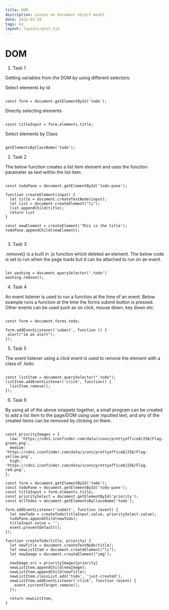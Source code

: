 ```yaml
---
title: DOM.
description: Lesson on document object model.
date: 2022-03-28
tags: kd
layout: layouts/post.njk
---
```


# DOM

1. Task 1

Getting variables from the DOM by using different selectors:

Select elements by Id
<pre><code>
const form = document.getElementById('todo');
</code></pre>

Directly selecting elements
<pre><code>
const titleInput = form.elements.title;
</code></pre>

Select elements by Class
<pre><code>
getElementsByClassName('todo');
</code></pre>

2. Task 2

The below function creates a list item element and uses the function parameter as text within the list item.

<pre><code>
const todoPane = document.getElementById('todo-pane');

function createElement(input) {
  let title = document.createTextNode(input);
  let list = document.createElement("li");
  list.appendChild(title);  
  return list
}

const newElement = createElement('This is the title');
todoPane.appendChild(newElement); 

</code></pre>

3. Task 3

.remove() is a built in .js function which deleted an element. The below code is set to run when the page loads but it can be attached to run on an event. 

<pre><code>
let washing = document.querySelector('.todo')
washing.remove();
</code></pre>

4. Task 4

An event listener is used to run a function at the time of an event. Below example runs a function at the time the forms submit button is pressed. Other events can be used such as on click, mouse down, key down etc.

<pre><code>
const form = document.forms.todo;

form.addEventListener('submit', function () {
 alert("im an alert");
});
</code></pre>

5. Task 5

The event listener using a click event is used to remove the element with a class of .todo. 

<pre><code>
const listItem = document.querySelector(".todo");
listItem.addEventListener('click', function() {
  listItem.remove();
});
</code></pre>

6. Task 6

By using all of the above snippets together, a small program can be created to add a list item to the page/DOM using user inputted text, and any of the created items can be removed by clicking on them. 

<pre><code>
const priorityImages = {
  low: 'https://cdn1.iconfinder.com/data/icons/prettyoffice8/256/Flag-green.png',
  medium: 'https://cdn1.iconfinder.com/data/icons/prettyoffice8/256/Flag-yellow.png',
  high: 'https://cdn1.iconfinder.com/data/icons/prettyoffice8/256/Flag-red.png',
};

const form = document.getElementById('todo');
const todoPane = document.getElementById('todo-pane');
const titleInput = form.elements.title;
const prioritySelect = document.getElementById('priority');
const allTodos = document.getElementsByClassName('todo');

form.addEventListener('submit', function (event) {
  let newTodo = createTodo(titleInput.value, prioritySelect.value);
  todoPane.appendChild(newTodo);
  titleInput.value = '';
  event.preventDefault();
});

function createTodo(title, priority) {
  let newTitle = document.createTextNode(title);
  let newListItem = document.createElement("li");
  let newImage = document.createElement("img");

  newImage.src = priorityImages[priority]
  newListItem.appendChild(newImage); 
  newListItem.appendChild(newTitle);
  newListItem.classList.add('todo', 'just-created');
  newListItem.addEventListener('click', function (event) {
    event.currentTarget.remove();
  });
  
  return newListItem;
}
</code></pre>